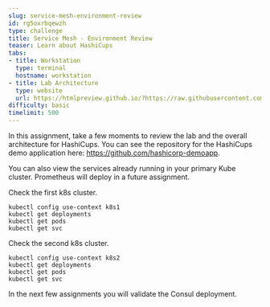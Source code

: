 ```yaml
---
slug: service-mesh-environment-review
id: rg5oxrbqewzh
type: challenge
title: Service Mesh - Environment Review
teaser: Learn about HashiCups
tabs:
- title: Workstation
  type: terminal
  hostname: workstation
- title: Lab Architecture
  type: website
  url: https://htmlpreview.github.io/?https://raw.githubusercontent.com/hashicorp/field-workshops-consul/master/instruqt-tracks/consul-life-of-a-developer/assets/diagrams/diagrams.html
difficulty: basic
timelimit: 500
---
```

In this assignment, take a few moments to review the lab and the overall architecture for HashiCups.
You can see the repository for the HashiCups demo application here: https://github.com/hashicorp-demoapp. <br>


You can also view the services already running in your primary Kube cluster. Prometheus will deploy in a future assignment. <br>

Check the first k8s cluster. <br>

```
kubectl config use-context k8s1
kubectl get deployments
kubectl get pods
kubectl get svc
```

Check the second k8s cluster. <br>

```
kubectl config use-context k8s2
kubectl get deployments
kubectl get pods
kubectl get svc
```

In the next few assignments you will validate the Consul deployment.
